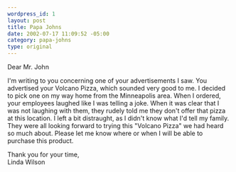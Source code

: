 ```yaml
--- 
wordpress_id: 1
layout: post
title: Papa Johns
date: 2002-07-17 11:09:52 -05:00
category: papa-johns
type: original
---
```

Dear Mr. John

I'm writing to you concerning one of your advertisements I saw. You advertised your Volcano Pizza, which sounded very good to me. I decided to pick one on my way home from the Minneapolis area. When I ordered, your employees laughed like I was telling a joke. When it was clear that I was not laughing with them, they rudely told me they don't offer that pizza at this location. I left a bit distraught, as I didn't know what I'd tell my family. They were all looking forward to trying this "Volcano Pizza" we had heard so much about. Please let me know where or when I will be able to purchase this product.

Thank you for your time,  
Linda Wilson
